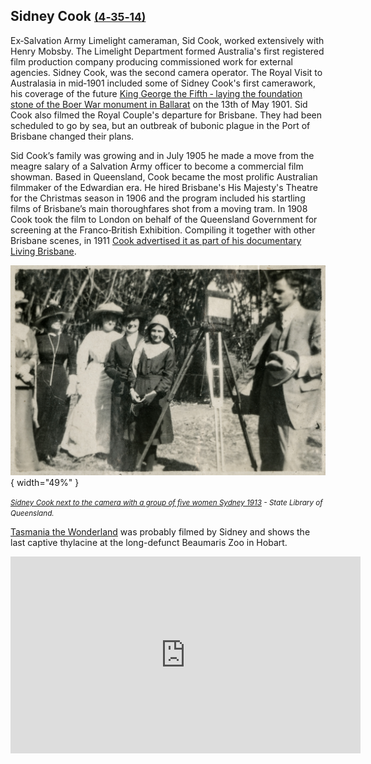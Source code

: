 ## Sidney Cook <small>[(4‑35‑14)](https://brisbane.discovereverafter.com/profile/31799328 "Go to Memorial Information" )</small>

Ex‑Salvation Army Limelight cameraman, Sid Cook, worked extensively with Henry Mobsby. The Limelight Department formed Australia's first registered film production company producing commissioned work for external agencies. Sidney Cook, was the second camera operator. The Royal Visit to Australasia in mid‑1901 included some of Sidney Cook's first camerawork, his coverage of the future [King George the Fifth ‑ laying the foundation stone of the Boer War monument in Ballarat](https://youtu.be/xQz7FSPrhBM?si=-Jupt8gfCa3IJkvd) on the 13th of May 1901. Sid Cook also filmed the Royal Couple's departure for Brisbane. They had been scheduled to go by sea, but an outbreak of bubonic plague in the Port of Brisbane changed their plans. 

Sid Cook’s family was growing and in July 1905 he made a move from the meagre salary of a Salvation Army officer to become a commercial film showman. Based in Queensland, Cook became the most prolific Australian filmmaker of the Edwardian era. He hired Brisbane's His Majesty's Theatre for the Christmas season in 1906 and the program included his startling films of Brisbane’s main thoroughfares shot from a moving tram. In 1908 Cook took the film to London on behalf of the Queensland Government for screening at the Franco‑British Exhibition. Compiling it together with other Brisbane scenes, in 1911 [Cook advertised it as part of his documentary Living Brisbane](https://trove.nla.gov.au/newspaper/article/19690464?searchTerm=cook). 


![Sidney Cook next to the camera with a group of five women Sydney 1913](../assets/sidney-cook.jpeg){ width="49%" } 

*<small>[Sidney Cook next to the camera with a group of five women Sydney 1913](https://onesearch.slq.qld.gov.au/permalink/61SLQ_INST/1dejkfd/alma99184002067002061) - State Library of Queensland.</small>*  

[Tasmania the Wonderland](https://www.nfsa.gov.au/latest/tasmanian-tiger-last-known-footage-thylacine) was probably filmed by Sidney and shows the last captive thylacine at the long-defunct Beaumaris Zoo in Hobart. 

<iframe width="560" height="315" src="https://www.youtube.com/embed/o79vefZC-aQ?si=IkwfKd3T6lbjAvSe" title="YouTube video player" frameborder="0" allow="accelerometer; autoplay; clipboard-write; encrypted-media; gyroscope; picture-in-picture; web-share" referrerpolicy="strict-origin-when-cross-origin" allowfullscreen></iframe>




